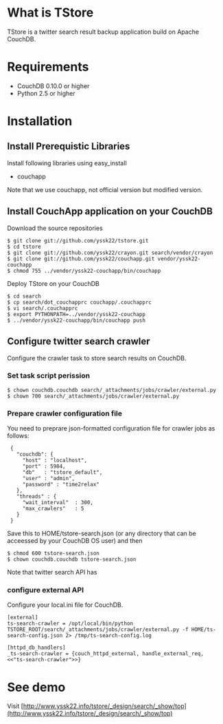 # What is TStore

TStore is a twitter search result backup application build on Apache CouchDB.

# Requirements

- CouchDB 0.10.0 or higher
- Python 2.5 or higher
  
# Installation

## Install Prerequistic Libraries

Install following libraries using easy_install 

- couchapp

Note that we use couchapp, not official version but modified version.

## Install CouchApp application on your CouchDB

Download the source repositories
 
    $ git clone git://github.com/yssk22/tstore.git
    $ cd tstore
    $ git clone git://github.com/yssk22/crayon.git search/vendor/crayon
    $ git clone git://github.com/yssk22/couchapp.git vendor/yssk22-couchapp
    $ chmod 755 ../vendor/yssk22-couchapp/bin/couchapp

Deploy TStore on your CouchDB

    $ cd search
    $ cp search/dot_couchapprc couchapp/.couchapprc
    $ vi search/.couchapprc
    $ export PYTHONPATH=../vendor/yssk22-couchapp
    $ ../vendor/yssk22-couchapp/bin/couchapp push 

## Configure twitter search crawler

Configure the crawler task to store search results on CouchDB.

### Set task script perission

    $ chown couchdb.couchdb search/_attachments/jobs/crawler/external.py
    $ chown 700 search/_attachments/jobs/crawler/external.py

### Prepare crawler configuration file

You need to preprare json-formatted configuration file for crawler jobs as follows:

     {
       "couchdb": {              
         "host" : "localhost",
         "port" : 5984,
         "db"   : "tstore_default",
         "user" : "admin",
         "password" : "time2relax"
       },
       "threads" : {              
         "wait_interval"  : 300,  
         "max_crawlers"   : 5
       }  
     }

Save this to HOME/tstore-search.json (or any directory that can be acceessed by your CouchDB OS user) and then

    $ chmod 600 tstore-search.json
    $ chown couchdb.couchdb tstore-search.json

Note that twitter search API has 

### configure external API 

Configure your local.ini file for CouchDB.

    [external]
    ts-search-crawler = /opt/local/bin/python TSTORE_ROOT/search/_attachments/jobs/crawler/external.py -f HOME/ts-search-config.json 2> /tmp/ts-search-config.log
    
    [httpd_db_handlers]
    _ts-search-crawler = {couch_httpd_external, handle_external_req, <<"ts-search-crawler">>}

# See demo

Visit [http://www.yssk22.info/tstore/_design/search/_show/top](http://www.yssk22.info/tstore/_design/search/_show/top)
